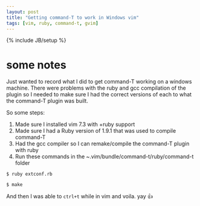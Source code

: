 ```yaml
---
layout: post
title: "Getting command-T to work in Windows vim"
tags: [vim, ruby, command-t, gvim]
---
```

{% include JB/setup %}

# some notes

Just wanted to record what I did to get command-T working on a windows machine. There were problems with the ruby and gcc compilation of the plugin so I needed to make sure I had the correct versions of each to what the command-T plugin was built.

So some steps:

1. Made sure I installed vim 7.3 with +ruby support
2. Made sure I had a Ruby version of 1.9.1 that was used to compile command-T
3. Had the gcc compiler so I can remake/compile the command-T plugin with ruby
4. Run these commands in the ~.vim/bundle/command-t/ruby/command-t folder
  
`$ ruby extconf.rb`
    
`$ make`

And then I was able to `ctrl+t` while in vim and voila. yay :thumbsup:
